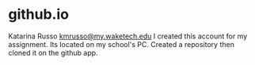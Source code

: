 # github.io
Katarina Russo kmrusso@my.waketech.edu
I created this account for my assignment.
Its located on my school's PC.
Created a repository then cloned it on the github app.